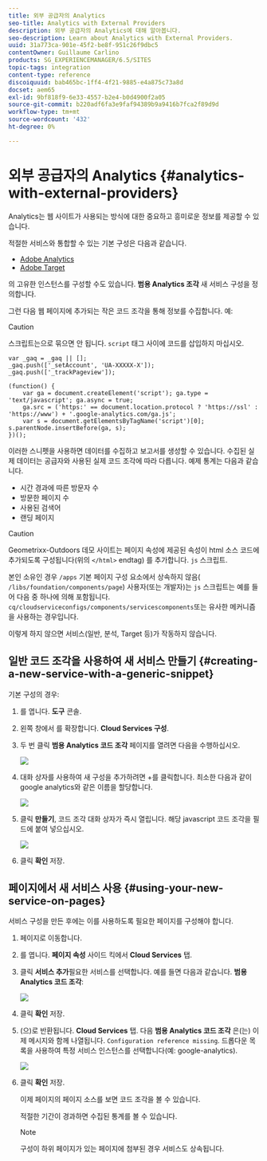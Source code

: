 ```yaml
---
title: 외부 공급자의 Analytics
seo-title: Analytics with External Providers
description: 외부 공급자의 Analytics에 대해 알아봅니다.
seo-description: Learn about Analytics with External Providers.
uuid: 31a773ca-901e-45f2-be8f-951c26f9dbc5
contentOwner: Guillaume Carlino
products: SG_EXPERIENCEMANAGER/6.5/SITES
topic-tags: integration
content-type: reference
discoiquuid: bab465bc-1ff4-4f21-9885-e4a875c73a8d
docset: aem65
exl-id: 9bf818f9-6e33-4557-b2e4-b0d4900f2a05
source-git-commit: b220adf6fa3e9faf94389b9a9416b7fca2f89d9d
workflow-type: tm+mt
source-wordcount: '432'
ht-degree: 0%

---
```


# 외부 공급자의 Analytics {#analytics-with-external-providers}

Analytics는 웹 사이트가 사용되는 방식에 대한 중요하고 흥미로운 정보를 제공할 수 있습니다.

적절한 서비스와 통합할 수 있는 기본 구성은 다음과 같습니다.

* [Adobe Analytics](/help/sites-administering/adobeanalytics.md)
* [Adobe Target](/help/sites-administering/target.md)

의 고유한 인스턴스를 구성할 수도 있습니다. **범용 Analytics 조각** 새 서비스 구성을 정의합니다.

그런 다음 웹 페이지에 추가되는 작은 코드 조각을 통해 정보를 수집합니다. 예:

>[!CAUTION]
>
>스크립트는으로 묶으면 안 됩니다. `script` 태그 사이에 코드를 삽입하지 마십시오.

```
var _gaq = _gaq || [];
_gaq.push(['_setAccount', 'UA-XXXXX-X']);
_gaq.push(['_trackPageview']);

(function() {
    var ga = document.createElement('script'); ga.type = 'text/javascript'; ga.async = true;
    ga.src = ('https:' == document.location.protocol ? 'https://ssl' : 'https://www') + '.google-analytics.com/ga.js';
    var s = document.getElementsByTagName('script')[0]; s.parentNode.insertBefore(ga, s);
})();
```

이러한 스니펫을 사용하면 데이터를 수집하고 보고서를 생성할 수 있습니다. 수집된 실제 데이터는 공급자와 사용된 실제 코드 조각에 따라 다릅니다. 예제 통계는 다음과 같습니다.

* 시간 경과에 따른 방문자 수
* 방문한 페이지 수
* 사용된 검색어
* 랜딩 페이지

>[!CAUTION]
>
>Geometrixx-Outdoors 데모 사이트는 페이지 속성에 제공된 속성이 html 소스 코드에 추가되도록 구성됩니다(위의 `</html>` endtag) 를 추가합니다. `js` 스크립트.
>
>본인 소유인 경우 `/apps` 기본 페이지 구성 요소에서 상속하지 않음( `/libs/foundation/components/page`) 사용자(또는 개발자)는 `js` 스크립트는 예를 들어 다음 중 하나에 의해 포함됩니다. `cq/cloudserviceconfigs/components/servicescomponents`또는 유사한 메커니즘을 사용하는 경우입니다.
>
>이렇게 하지 않으면 서비스(일반, 분석, Target 등)가 작동하지 않습니다.

## 일반 코드 조각을 사용하여 새 서비스 만들기 {#creating-a-new-service-with-a-generic-snippet}

기본 구성의 경우:

1. 를 엽니다. **도구** 콘솔.
1. 왼쪽 창에서 를 확장합니다. **Cloud Services 구성**.
1. 두 번 클릭 **범용 Analytics 코드 조각** 페이지를 열려면 다음을 수행하십시오.

   ![](assets/analytics_genericoverview.png)

1. 대화 상자를 사용하여 새 구성을 추가하려면 +를 클릭합니다. 최소한 다음과 같이 google analytics와 같은 이름을 할당합니다.

   ![](assets/analytics_addconfig.png)

1. 클릭 **만들기**, 코드 조각 대화 상자가 즉시 열립니다. 해당 javascript 코드 조각을 필드에 붙여 넣으십시오.

   ![](assets/analytics_snippet.png)

1. 클릭 **확인** 저장.

## 페이지에서 새 서비스 사용 {#using-your-new-service-on-pages}

서비스 구성을 만든 후에는 이를 사용하도록 필요한 페이지를 구성해야 합니다.

1. 페이지로 이동합니다.
1. 를 엽니다. **페이지 속성** 사이드 킥에서 **Cloud Services** 탭.
1. 클릭 **서비스 추가**&#x200B;필요한 서비스를 선택합니다. 예를 들면 다음과 같습니다. **범용 Analytics 코드 조각**:

   ![](assets/analytics_selectservice.png)

1. 클릭 **확인** 저장.
1. (으)로 반환됩니다. **Cloud Services** 탭. 다음 **범용 Analytics 코드 조각** 은(는) 이제 메시지와 함께 나열됩니다. `Configuration reference missing`. 드롭다운 목록을 사용하여 특정 서비스 인스턴스를 선택합니다(예: google-analytics).

   ![](assets/analytics_selectspecificservice.png)

1. 클릭 **확인** 저장.

   이제 페이지의 페이지 소스를 보면 코드 조각을 볼 수 있습니다.

   적절한 기간이 경과하면 수집된 통계를 볼 수 있습니다.

   >[!NOTE]
   >
   >구성이 하위 페이지가 있는 페이지에 첨부된 경우 서비스도 상속됩니다.
